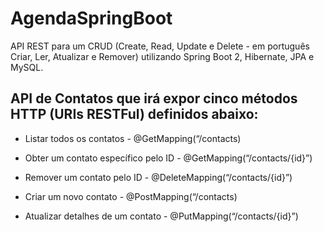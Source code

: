 # AgendaSpringBoot
API REST para um CRUD (Create, Read, Update e Delete - em português Criar, Ler, Atualizar e Remover) utilizando Spring Boot 2, Hibernate, JPA e MySQL.

## API de Contatos que irá expor cinco métodos HTTP (URIs RESTFul) definidos abaixo:

* Listar todos os contatos - @GetMapping(“/contacts)

* Obter um contato específico pelo ID - @GetMapping(“/contacts/{id}”)

* Remover um contato pelo ID - @DeleteMapping(“/contacts/{id}”)

* Criar um novo contato - @PostMapping(“/contacts)

* Atualizar detalhes de um contato - @PutMapping(“/contacts/{id}”)

